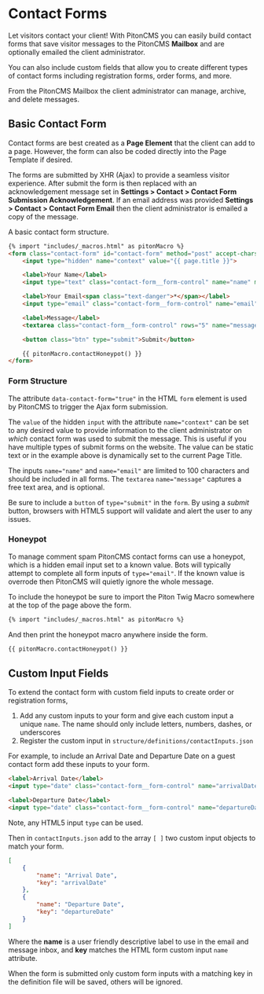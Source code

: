 # Contact Forms

Let visitors contact your client! With PitonCMS you can easily build contact forms that save visitor messages to the PitonCMS **Mailbox** and are optionally emailed the client administrator.

You can also include custom fields that allow you to create different types of contact forms including registration forms, order forms, and more.

From the PitonCMS Mailbox the client administrator can manage, archive, and delete messages.

## Basic Contact Form
Contact forms are best created as a **Page Element** that the client can add to a page. However, the form can also be coded directly into the Page Template if desired.

The forms are submitted by XHR (Ajax) to provide a seamless visitor experience. After submit the form is then replaced with an acknowledgement message set in **Settings > Contact > Contact Form Submission Acknowledgement**. If an email address was provided **Settings > Contact > Contact Form Email** then the client administrator is emailed a copy of the message.

A basic contact form structure.

```html
{% import "includes/_macros.html" as pitonMacro %}
<form class="contact-form" id="contact-form" method="post" accept-charset="utf-8" data-contact-form="true">
    <input type="hidden" name="context" value="{{ page.title }}">

    <label>Your Name</label>
    <input type="text" class="contact-form__form-control" name="name" maxlength="100" placeholder="Name" autocomplete="off">

    <label>Your Email<span class="text-danger">*</span></label>
    <input type="email" class="contact-form__form-control" name="email" maxlength="100" placeholder="Email address" required autocomplete="off">

    <label>Message</label>
    <textarea class="contact-form__form-control" rows="5" name="message"></textarea>

    <button class="btn" type="submit">Submit</button>

    {{ pitonMacro.contactHoneypot() }}
</form>
```

### Form Structure
The attribute `data-contact-form="true"` in the HTML `form` element is used by PitonCMS to trigger the Ajax form submission.

The `value` of the hidden `input` with the attribute `name="context"` can be set to any desired value to provide information to the client administrator on _which_ contact form was used to submit the message. This is useful if you have multiple types of submit forms on the website. The value can be static text or in the example above is dynamically set to the current Page Title.

The inputs `name="name"` and `name="email"` are limited to 100 characters and should be included in all forms. The `textarea` `name="message"` captures a free text area, and is optional.

Be sure to include a `button` of `type="submit"` in the `form`. By using a _submit_ button, browsers with HTML5 support will validate and alert the user to any issues.

### Honeypot
To manage comment spam PitonCMS contact forms can use a honeypot, which is a hidden email input set to a known value. Bots will typically attempt to complete all form inputs of `type="email"`. If the known value is overrode then PitonCMS will quietly ignore the whole message.

To include the honeypot be sure to import the Piton Twig Macro somewhere at the top of the page above the form.

```html
{% import "includes/_macros.html" as pitonMacro %}
```

And then print the honeypot macro anywhere inside the form.
```html
{{ pitonMacro.contactHoneypot() }}
```

## Custom Input Fields
To extend the contact form with custom field inputs to create order or registration forms,

1. Add any custom inputs to your form and give each custom input a unique `name`. The name should only include letters, numbers, dashes, or underscores
2. Register the custom input in `structure/definitions/contactInputs.json`

For example, to include an Arrival Date and Departure Date on a guest contact form add these inputs to your form.

```html
<label>Arrival Date</label>
<input type="date" class="contact-form__form-control" name="arrivalDate">

<label>Departure Date</label>
<input type="date" class="contact-form__form-control" name="departureDate">
```

Note, any HTML5 input `type` can be used.

Then in `contactInputs.json` add to the array `[ ]` two custom input objects to match your form.

```json
[
    {
        "name": "Arrival Date",
        "key": "arrivalDate"
    },
    {
        "name": "Departure Date",
        "key": "departureDate"
    }
]
```

Where the **name** is a user friendly descriptive label to use in the email and message inbox, and **key** matches the HTML form custom input `name` attribute.

When the form is submitted only custom form inputs with a matching key in the definition file will be saved, others will be ignored.
